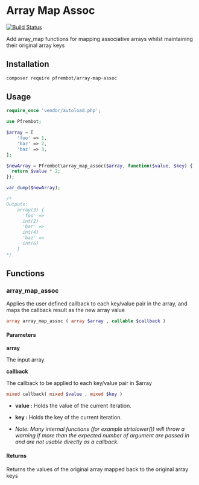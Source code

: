 Array Map Assoc
===============

[![Build Status](https://travis-ci.org/pfrembot/array-map-assoc.svg?branch=master)](https://travis-ci.org/pfrembot/array-map-assoc)

Add array_map functions for mapping associative arrays whilst maintaining their original array keys

## Installation

```bash
composer require pfrembot/array-map-assoc
```

## Usage

```php
require_once 'vendor/autoload.php';

use Pfrembot;

$array = [
    'foo' => 1,
    'bar' => 2,
    'baz' => 3,
];

$newArray = Pfrembot\array_map_assoc($array, function($value, $key) {
  return $value * 2;
});

var_dump($newArray);

/*
Outputs:
    array(3) {
      'foo' =>
      int(2)
      'bar' =>
      int(4)
      'baz' =>
      int(6)
    }
*/
```

## Functions

### array_map_assoc

Applies the user defined callback to each key/value pair in the array, and maps the callback result as the new array value

```php
array array_map_assoc ( array $array , callable $callback )
```

#### Parameters

__array__

The input array

__callback__

The callback to be applied to each key/value pair in $array

```php
mixed callback( mixed $value , mixed $key )
```

* __value :__ Holds the value of the current iteration.
* __key   :__ Holds the key of the current iteration.

* _Note: Many internal functions (for example strtolower()) will throw a warning if more than the expected number of argument are passed in and are not usable directly as a callback._

#### Returns

Returns the values of the original array mapped back to the original array keys

